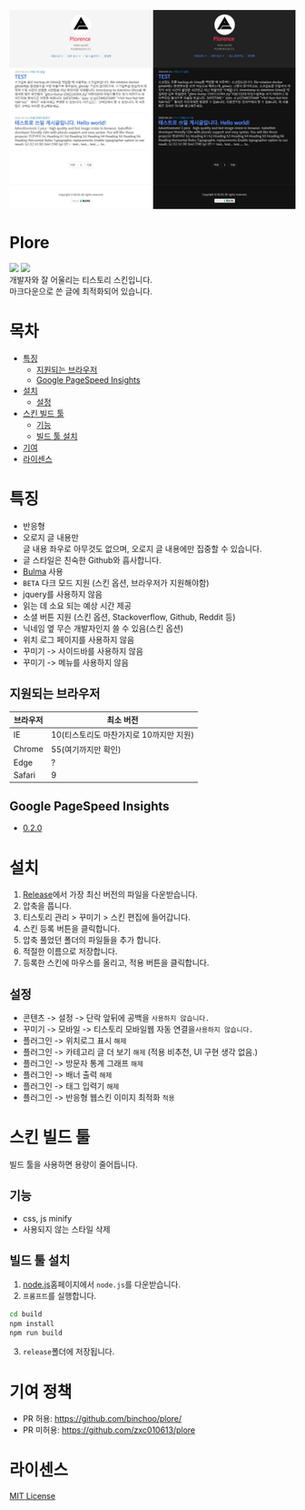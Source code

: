 ![](./image1.jpg)
# Plore
![](https://img.shields.io/github/repo-size/zxc010613/plore)
![](https://img.shields.io/github/downloads/zxc010613/plore/total)  
개발자와 잘 어울리는 티스토리 스킨입니다.  
마크다운으로 쓴 글에 최적화되어 있습니다.  

# 목차
+ [특징](#특징)
    + [지원되는 브라우저](#지원되는-브라우저)
    + [Google PageSpeed Insights](#Google-PageSpeed-Insights)
+ [설치](#설치)
    + [설정](#설정)
+ [스킨 빌드 툴](#스킨-빌드-툴)
    + [기능](#기능)
    + [빌드 툴 설치](#빌드-툴-설치)
+ [기여](#기여)
+ [라이센스](라이센스)

# 특징
+ 반응형
+ 오로지 글 내용만  
글 내용 좌우로 아무것도 없으며, 오로지 글 내용에만 집중할 수 있습니다.  
+ 글 스타일은 친숙한 Github와 흡사합니다.
+ [Bulma](https://bulma.io/) 사용
+ `BETA` 다크 모드 지원 (스킨 옵션, 브라우저가 지원해야함)
+ jquery를 사용하지 않음
+ 읽는 데 소요 되는 예상 시간 제공
+ 소셜 버튼 지원 (스킨 옵션, Stackoverflow, Github, Reddit 등)
+ 닉네임 옆 무슨 개발자인지 쓸 수 있음(스킨 옵션)
+ 위치 로그 페이지를 사용하지 않음
+ 꾸미기 -> 사이드바를 사용하지 않음
+ 꾸미기 -> 메뉴를 사용하지 않음

## 지원되는 브라우저
|브라우저|최소 버전|
|--------|----------|
|IE| 10(티스토리도 마찬가지로 10까지만 지원) |
|Chrome| 55(여기까지만 확인) |
|Edge| ? |
|Safari | 9 |

## Google PageSpeed Insights
- [0.2.0](https://github.com/zxc010613/plore/blob/master/changelog.0.N.N.md#google-pagespeed-insights020)

# 설치
1. [Release](https://github.com/binchoo/plore/releases)에서 가장 최신 버전의 파일을 다운받습니다.
2. 압축을 풉니다.
3. 티스토리 관리 > 꾸미기 > 스킨 편집에 들어갑니다.
4. 스킨 등록 버튼을 클릭합니다.
5. 압축 풀었던 폴더의 파일들을 추가 합니다.
6. 적절한 이름으로 저장합니다.
7. 등록한 스킨에 마우스를 올리고, 적용 버튼을 클릭합니다.

## 설정
+ 콘텐츠 -> 설정 -> 단락 앞뒤에 공백을 `사용하지 않습니다.`
+ 꾸미기 -> 모바일 -> 티스토리 모바일웹 자동 연결을`사용하지 않습니다.`
+ 플러그인 -> 위치로그 표시 `해제`
+ 플러그인 -> 카테고리 글 더 보기 `해제` (적용 비추천, UI 구현 생각 없음.)
+ 플러그인 -> 방문자 통계 그래프 `해제`
+ 플러그인 -> 배너 출력 `해제`
+ 플러그인 -> 태그 입력기 `해제`
+ 플러그인 -> 반응형 웹스킨 이미지 최적화 `적용`

# 스킨 빌드 툴
빌드 툴을 사용하면 용량이 줄어듭니다.  

## 기능
+ css, js minify
+ 사용되지 않는 스타일 삭제  

## 빌드 툴 설치
1. [node.js](https://nodejs.org/ko/)홈페이지에서 `node.js`를 다운받습니다.
2. `프롬프트`를 실행합니다.

```bash
cd build
npm install
npm run build
```

3. `release`폴더에 저장됩니다.

# 기여 정책
- PR 허용: https://github.com/binchoo/plore/
- PR 미허용: https://github.com/zxc010613/plore

# 라이센스
[MIT License](./LICENSE)
